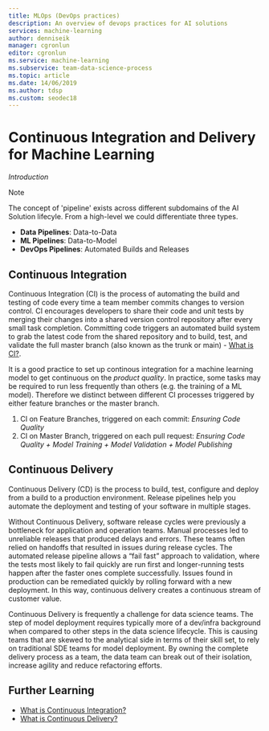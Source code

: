 ```yaml
---
title: MLOps (DevOps practices)
description: An overview of devops practices for AI solutions
services: machine-learning
author: denniseik
manager: cgronlun
editor: cgronlun
ms.service: machine-learning
ms.subservice: team-data-science-process
ms.topic: article
ms.date: 14/06/2019
ms.author: tdsp
ms.custom: seodec18
---
```

# Continuous Integration and Delivery for Machine Learning

*Introduction*

> [!NOTE]
> The concept of 'pipeline' exists across different subdomains of the AI Solution lifecyle. From a high-level we could differentiate three types. 
> * **Data Pipelines**: Data-to-Data
> * **ML Pipelines**: Data-to-Model
> * **DevOps Pipelines**: Automated Builds and Releases

## Continuous Integration
Continuous Integration (CI) is the process of automating the build and testing of code every time a team member commits changes to version control. CI encourages developers to share their code and unit tests by merging their changes into a shared version control repository after every small task completion. Committing code triggers an automated build system to grab the latest code from the shared repository and to build, test, and validate the full master branch (also known as the trunk or main) - [What is CI?](https://docs.microsoft.com/en-us/azure/devops/learn/what-is-continuous-integration).

It is a good practice to set up continous integration for a machine learning model to get continuous on the _product quality_. In practice, some tasks may be required to run less frequently than others (e.g. the training of a ML model). Therefore we distinct between different CI processes triggered by either feature branches or the master branch.

1. CI on Feature Branches, triggered on each commit: *Ensuring Code Quality*
1. CI on Master Branch, triggered on each pull request: *Ensuring Code Quality + Model Training + Model Validation + Model Publishing*

## Continuous Delivery
Continuous Delivery (CD) is the process to build, test, configure and deploy from a build to a production environment. Release pipelines help you automate the deployment and testing of your software in multiple stages.

Without Continuous Delivery, software release cycles were previously a bottleneck for application and operation teams. Manual processes led to unreliable releases that produced delays and errors. These teams often relied on handoffs that resulted in issues during release cycles. The automated release pipeline allows a “fail fast” approach to validation, where the tests most likely to fail quickly are run first and longer-running tests happen after the faster ones complete successfully. Issues found in production can be remediated quickly by rolling forward with a new deployment. In this way, continuous delivery creates a continuous stream of customer value.

Continuous Delivery is frequently a challenge for data science teams. The step of model deployment requires typically more of a dev/infra background when compared to other steps in the data science lifecycle. This is causing teams that are skewed to the analytical side in terms of their skill set, to rely on traditional SDE teams for model deployment. By owning the complete delivery process as a team, the data team can break out of their isolation, increase agility and reduce refactoring efforts.

## Further Learning
* [What is Continuous Integration?](https://docs.microsoft.com/en-us/azure/devops/learn/what-is-continuous-integration)
* [What is Continuous Delivery?](https://docs.microsoft.com/en-us/azure/devops/learn/what-is-continuous-delivery)